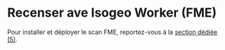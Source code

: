# Recenser ave Isogeo Worker (FME)

Pour installer et déployer le scan FME, reportez-vous à la [section dédiée (5)](/installation/README.html).
